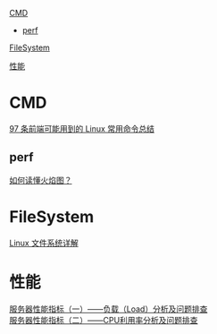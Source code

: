 [CMD](#cmd)
  - [perf](#perf)
  
[FileSystem](#filesystem)
  
[性能](#性能)

# CMD

[97 条前端可能用到的 Linux 常用命令总结](https://mp.weixin.qq.com/s/DuMVH1-kxkIpUzxDs7p4og)<br>

## perf

[如何读懂火焰图？](https://mp.weixin.qq.com/s/ujYSGr_UphO4IkNt12BbXg)<br>

# FileSystem

[Linux 文件系统详解](https://mp.weixin.qq.com/s/yuyRNlNQQQs6BHJKtQJOQg)<br>

# 性能

[服务器性能指标（一）——负载（Load）分析及问题排查](https://mp.weixin.qq.com/s/s4MkM6UDo5TOLhfnZadGsQ)<br>
[服务器性能指标（二）——CPU利用率分析及问题排查](https://mp.weixin.qq.com/s/iXVi-5ksjSlU7t0H9Dhjwg)<br>
